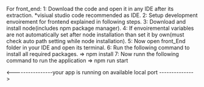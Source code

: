 For front_end:
  1: Download the code and open it in any IDE after its extraction. *visiual studio code recommended as IDE.
  2: Setup development envoirement for frontend explained in following steps.
  3: Download and install node(includes npm package manager).
  4: If envoiremental variables are not automatically set after node installation than set it by own(must check auto path setting while node installation).
  5: Now open front_End folder in your IDE and open its terminal.
  6: Run the following command to install all required packages.
  => npm install
  7: Now runn the following command to run the application
  => npm run start

<----------------your app is running on available local port -------------->
